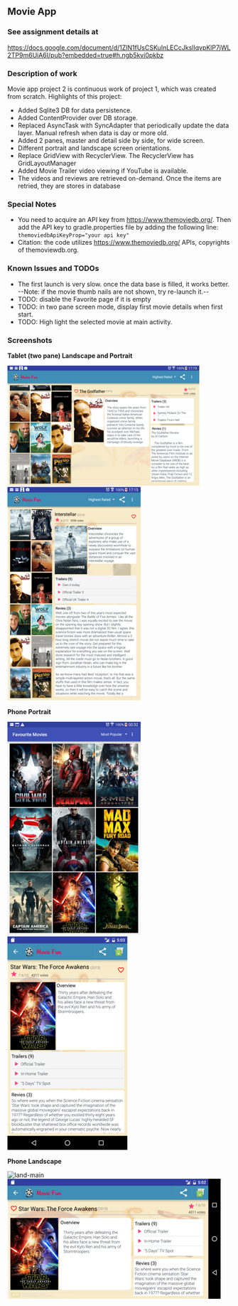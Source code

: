 ## Movie App ##

### See assignment details at ###
https://docs.google.com/document/d/1ZlN1fUsCSKuInLECcJkslIqvpKlP7jWL2TP9m6UiA6I/pub?embedded=true#h.ngb5kvi0pkbz

### Description of work ###

Movie app project 2 is  continuous work of project 1, which was created from scratch. Highlights of this project:
* Added Sqlite3 DB for data persistence.
* Added ContentProvider over DB storage.
* Replaced AsyncTask with SyncAdapter that periodically update the data layer. Manual refresh when data is day or more old.   
* Added 2 panes, master and detail side by side, for wide screen.
* Different portrait and landscape screen orientations.
* Replace GridView with RecyclerView. The RecyclerView has GridLayoutManager
* Added Movie Trailer video viewing if YouTube is available.
* The videos and reviews are retrieved on-demand. Once the items are retried, they are stores in database

### Special Notes ###
* You need to acquire an API key from https://www.themoviedb.org/. Then add the API key to gradle.properties file by adding the following line:
   `themoviedbApiKeyProp="your api key"`
* Citation: the code utilizes https://www.themoviedb.org/ APIs, copyrights of themoviewdb.org.

### Known Issues and TODOs ###
* The first launch is very slow. once the data base is filled, it works better.
   --Note: if the movie thumb nails are not shown, try re-launch it.--
* TODO: disable the Favorite page if it is empty
* TODO: in two pane screen mode, display first movie details when first start.
* TODO: High light the selected movie at main activity.

### Screenshots ###
__Tablet (two pane) Landscape and Portrait__

![land-two-pane](https://github.com/mingrutar/movieApp/blob/master/screenShorts/P2-tablet-land.png?raw=true)
![port-two-pane](https://github.com/mingrutar/movieApp/blob/master/screenShorts/P2-tablet-port-favor.png?raw=true)

__Phone Portrait__

![port-main](https://github.com/mingrutar/movieApp/blob/master/screenShorts/P2-main-port.png?raw=true)
![port-detail-favorite](https://github.com/mingrutar/movieApp/blob/master/screenShorts/P2-detail-port-favor.png?raw=true)

__Phone Landscape__

![land-main](https://github.com/mingrutar/movieApp/blob/master/screenShorts/P2-main-land.png?raw=true)
![land-detail](https://github.com/mingrutar/movieApp/blob/master/screenShorts/P2-detail-land.png?raw=true)
